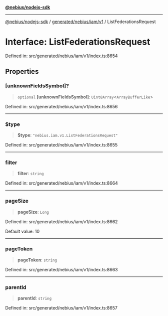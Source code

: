 [**@nebius/nodejs-sdk**](../../../../../README.md)

***

[@nebius/nodejs-sdk](../../../../../README.md) / [generated/nebius/iam/v1](../README.md) / ListFederationsRequest

# Interface: ListFederationsRequest

Defined in: src/generated/nebius/iam/v1/index.ts:8654

## Properties

### \[unknownFieldsSymbol\]?

> `optional` **\[unknownFieldsSymbol\]**: `Uint8Array`\<`ArrayBufferLike`\>

Defined in: src/generated/nebius/iam/v1/index.ts:8656

***

### $type

> **$type**: `"nebius.iam.v1.ListFederationsRequest"`

Defined in: src/generated/nebius/iam/v1/index.ts:8655

***

### filter

> **filter**: `string`

Defined in: src/generated/nebius/iam/v1/index.ts:8664

***

### pageSize

> **pageSize**: `Long`

Defined in: src/generated/nebius/iam/v1/index.ts:8662

Default value: 10

***

### pageToken

> **pageToken**: `string`

Defined in: src/generated/nebius/iam/v1/index.ts:8663

***

### parentId

> **parentId**: `string`

Defined in: src/generated/nebius/iam/v1/index.ts:8657
